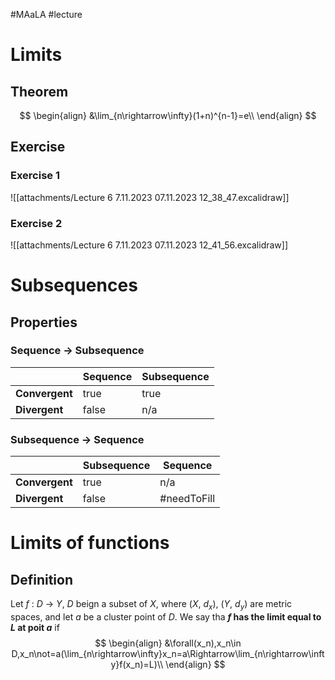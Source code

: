 #MAaLA #lecture 

# Limits
## Theorem
$$
\begin{align}
	&\lim_{n\rightarrow\infty}(1+n)^{n-1}=e\\
\end{align}
$$

## Exercise
### Exercise 1
![[attachments/Lecture 6 7.11.2023 07.11.2023 12_38_47.excalidraw]]

### Exercise 2
![[attachments/Lecture 6 7.11.2023 07.11.2023 12_41_56.excalidraw]]

# Subsequences
## Properties
### Sequence → Subsequence
|                | Sequence | Subsequence |
| -------------- | -------- | ----------- |
| **Convergent** | true     | true        |
| **Divergent**  | false    | n/a         |

### Subsequence → Sequence
|                | Subsequence | Sequence |
| -------------- | ----------- | -------- |
| **Convergent** | true        | n/a      |
| **Divergent**  | false       | #needToFill      |

# Limits of functions
## Definition
Let *f* : *D* → *Y*, *D* beign a subset of *X*, where (*X*, *d<sub>x</sub>*), (*Y*, *d<sub>y</sub>*) are metric spaces, and let *a* be a cluster point of *D*. We say tha ***f* has the limit equal to *L* at poit *a*** if
$$
\begin{align}
	&\forall(x_n),x_n\in D,x_n\not=a(\lim_{n\rightarrow\infty}x_n=a\Rightarrow\lim_{n\rightarrow\infty}f(x_n)=L)\\
\end{align}
$$